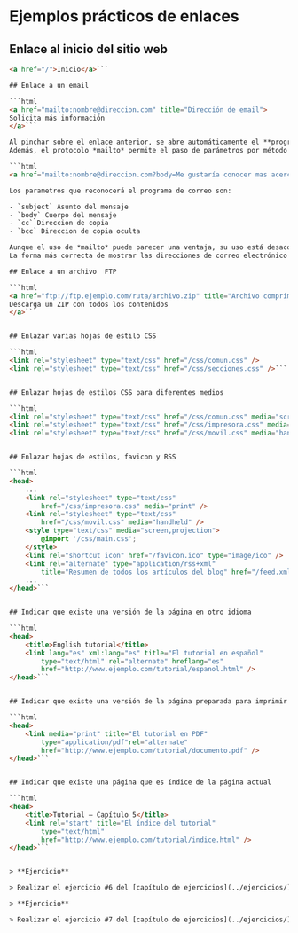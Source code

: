 # Ejemplos prácticos de enlaces

## Enlace al inicio del sitio web

```html
<a href="/">Inicio</a>```

## Enlace a un email

```html
<a href="mailto:nombre@direccion.com" title="Dirección de email">
Solicita más información
</a>```

Al pinchar sobre el enlace anterior, se abre automáticamente el **programa de correo electrónico** por defecto del ordenador del usuario.
Además, el protocolo *mailto* permite el paso de parámetros por método GET. De esta manera podemos mandar un email especificando el asunto y el mensaje:

```html
<a href="mailto:nombre@direccion.com?body=Me gustaría conocer mas acerca de su negocio&subject=Info">Solicita más información</a>```

Los parametros que reconocerá el programa de correo son:

- `subject` Asunto del mensaje
- `body` Cuerpo del mensaje
- `cc` Direccion de copia
- `bcc` Direccion de copia oculta

Aunque el uso de *mailto* puede parecer una ventaja, su uso está desaconsejado.
La forma más correcta de mostrar las direcciones de correo electrónico en las páginas web consiste en incluir la dirección en una imagen o indicarla de forma que solamente los usuarios puedan entenderlo.

## Enlace a un archivo  FTP

```html
<a href="ftp://ftp.ejemplo.com/ruta/archivo.zip" title="Archivo comprimido de los contenidos">
Descarga un ZIP con todos los contenidos
</a>```


## Enlazar varias hojas de estilo CSS

```html
<link rel="stylesheet" type="text/css" href="/css/comun.css" />
<link rel="stylesheet" type="text/css" href="/css/secciones.css" />```


## Enlazar hojas de estilos CSS para diferentes medios

```html
<link rel="stylesheet" type="text/css" href="/css/comun.css" media="screen, projection" />
<link rel="stylesheet" type="text/css" href="/css/impresora.css" media="print" />
<link rel="stylesheet" type="text/css" href="/css/movil.css" media="handheld" />```


## Enlazar hojas de estilos, favicon y RSS

```html
<head>
    ...
    <link rel="stylesheet" type="text/css"
        href="/css/impresora.css" media="print" />
    <link rel="stylesheet" type="text/css"
        href="/css/movil.css" media="handheld" />
    <style type="text/css" media="screen,projection">
        @import '/css/main.css';
    </style>
    <link rel="shortcut icon" href="/favicon.ico" type="image/ico" />
    <link rel="alternate" type="application/rss+xml"
        title="Resumen de todos los artículos del blog" href="/feed.xml" />
    ...
</head>```


## Indicar que existe una versión de la página en otro idioma

```html
<head>
    <title>English tutorial</title>
    <link lang="es" xml:lang="es" title="El tutorial en español"
        type="text/html" rel="alternate" hreflang="es"
        href="http://www.ejemplo.com/tutorial/espanol.html" />
</head>```


## Indicar que existe una versión de la página preparada para imprimir

```html
<head>
    <link media="print" title="El tutorial en PDF"
        type="application/pdf"rel="alternate"
        href="http://www.ejemplo.com/tutorial/documento.pdf" />
</head>```


## Indicar que existe una página que es índice de la página actual

```html
<head>
    <title>Tutorial – Capítulo 5</title>
    <link rel="start" title="El índice del tutorial"
        type="text/html"
        href="http://www.ejemplo.com/tutorial/indice.html" />
</head>```


> **Ejercicio**

> Realizar el ejercicio #6 del [capítulo de ejercicios](../ejercicios/).

> **Ejercicio**

> Realizar el ejercicio #7 del [capítulo de ejercicios](../ejercicios/).
